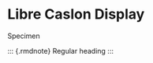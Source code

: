 # Libre Caslon Display

Specimen

::: {.rmdnote}
Regular heading
:::

<link rel="preconnect" href="https://fonts.googleapis.com">
<link rel="preconnect" href="https://fonts.gstatic.com" crossorigin>
<link href="https://fonts.googleapis.com/css2?family=Libre+Caslon+Display&display=swap" rel="stylesheet">

<style type="text/css">
.rmdnote { font-family: "Libre Caslon Display", serif; font-size: 2.5rem; }
</style>
